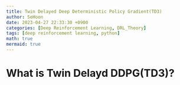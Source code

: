 ```yaml
---
title: Twin Delayed Deep Deterministic Policy Gradient(TD3)
author: SeHoon
date: 2023-04-27 22:33:30 +0900
categories: [Deep Reinforcement Learning, DRL_Theory]
tags: [deep reinforcement learning, python]
math: true
mermaid: true
---
```


# What is Twin Delayd DDPG(TD3)?
